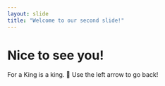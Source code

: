 ```yaml
---
layout: slide
title: "Welcome to our second slide!"
---
```

# Nice to see you!
For a King is a king. 🤑
Use the left arrow to go back!
